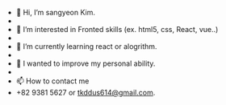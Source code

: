 - 👋 Hi, I’m sangyeon Kim.
- 
- 👀 I’m interested in Fronted skills (ex. html5, css, React, vue..)
- 
- 🌱 I’m currently learning react or alogrithm.
- 
- 💞️ I wanted to improve my personal ability. 
- 
- 📫 How to contact me
-  +82 9381 5627 or tkddus614@gmail.com.

